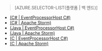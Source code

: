 > [AZURE.SELECTOR-LIST(플랫폼 | 백 엔드)]
- [(C# | EventProcessorHost C#)](../articles/service-bus-event-hubs-csharp-ephcs-getstarted.md)
- [(C# | Apache Storm)](../articles/service-bus-event-hubs-csharp-storm-getstarted.md)
- [(Java | EventProcessorHost C#)](../articles/service-bus-event-hubs-java-ephcs-getstarted.md)
- [(Java | Apache Storm)](../articles/service-bus-event-hubs-java-storm-getstarted.md)
- [(C | EventProcessorHost C#)](../articles/service-bus-event-hubs-c-ephcs-getstarted.md)
- [(C | Apache Storm)](../articles/service-bus-event-hubs-c-storm-getstarted.md)


<!--HONumber=52--> 